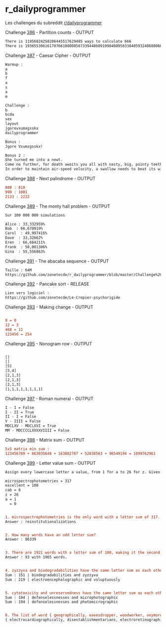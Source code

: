 # r_dailyprogrammer
Les challenges du subreddit [r/dailyprogrammer](https://www.reddit.com/r/dailyprogrammer/)

Challenge [386](https://www.reddit.com/r/dailyprogrammer/comments/jfcuz5/20201021_challenge_386_intermediate_partition/) - Partition counts - OUTPUT

```diff
There is 11956824258286445517629485 ways to calculate 666
There is 193655306161707661080005073394486091998480950338405932486880600467114423441282418165863 ways to calculate 6666
```

Challenge [387](https://www.reddit.com/r/dailyprogrammer/comments/myx3wn/20210426_challenge_387_easy_caesar_cipher/) - Caesar Cipher - OUTPUT

```diff
Warmup :
a
b
f
a
s
a
m

Challenge :
b
bcda
vex
layout
jgorevxumxgsskx
dailyprogrammer

Bonus :
Jgore Vxumxgsskx!

Bonus 2 :
She turned me into a newt.
Come no further, for death awaits you all with nasty, big, pointy teeth.
In order to maintain air-speed velocity, a swallow needs to beat its wings forty-three times every second, right?
```

Challenge [388](https://www.reddit.com/r/dailyprogrammer/comments/n3var6/20210503_challenge_388_intermediate_next/) - Next palindrome - OUTPUT

```diff
808 : 818
999 : 1001
2133 : 2222
```

Challenge [389](https://www.reddit.com/r/dailyprogrammer/comments/n94io8/20210510_challenge_389_easy_the_monty_hall_problem/) - The monty hall problem - OUTPUT

```diff
Sur 100 000 000 simulations

Alice : 33,332959%
Bob  : 66,670919%
Carol  : 49,997416%
Dave  : 33,32662%
Eren  : 66,664211%
Frank  : 50,001306%
Gina  : 55,556863%
```

Challenge [391](https://www.reddit.com/r/dailyprogrammer/comments/njxq95/20210524_challenge_391_easy_the_abacaba_sequence/) - The abacaba sequence - OUTPUT

```diff
Taille : 64M
https://github.com/zonetecde/r_dailyprogrammer/blob/master/Challenge%20391%20-%20The%20ABACABA%20sequence/output.txt
```

Challenge [392](https://www.reddit.com/r/dailyprogrammer/comments/np3sio/20210531_challenge_392_intermediate_pancake_sort/) - Pancake sort - RELEASE

```diff
Lien vers logiciel :
https://github.com/zonetecde/Le-Crepier-psychorigide
```

Challenge [393]( https://www.reddit.com/r/dailyprogrammer/comments/nucsik/20210607_challenge_393_easy_making_change/) - Making change - OUTPUT

```diff

0 = 0
12 = 3
468 = 11
123456 = 254

```


Challenge [395](https://www.reddit.com/r/dailyprogrammer/comments/o4uyzl/20210621_challenge_395_easy_nonogram_row/) - Nonogram row - OUTPUT

```diff

[]
[]
[5]
[5,4]
[2,1,3]
[2,1,3]
[2,1,3]
[1,1,1,1,1,1,1,1]
```

Challenge [397](https://www.reddit.com/r/dailyprogrammer/comments/oe9qnb/20210705_challenge_397_easy_roman_numeral/) - Roman numeral - OUTPUT

```diff
I - I = False
I - II = True
II - I = False
V - IIII = False
MDCLXV - MDCLXVI = True
MM - MDCCCCLXXXXVIIII = False
```

Challenge [398](https://www.reddit.com/r/dailyprogrammer/comments/oirb5v/20210712_challenge_398_difficult_matrix_sum/) - Matrix sum - OUTPUT

```diff
5x5 matrix min sum :
123456789 + 663035648 + 163882767 + 52838563 + 96549194 = 1099762961
```

Challenge [399](https://www.reddit.com/r/dailyprogrammer/comments/onfehl/20210719_challenge_399_easy_letter_value_sum/) - Letter value sum - OUTPUT

```diff
Assign every lowercase letter a value, from 1 for a to 26 for z. Given a string of lowercase letters, find the sum of the values of the letters in the string.

microspectrophotometries = 317
excellent = 100
cab = 6
z = 26
a = 1
  = 0


1. microspectrophotometries is the only word with a letter sum of 317. Find the only word with a letter sum of 319.
Answer : reinstitutionalizations


2. How many words have an odd letter sum?
Answer : 86339


3. There are 1921 words with a letter sum of 100, making it the second most common letter sum. What letter sum is most common, and how many words have it?
Answer : 93 with 1965 words.


4. zyzzyva and biodegradabilities have the same letter sum as each other (151), and their lengths differ by 11 letters. Find the other pair of words with the same letter sum whose lengths differ by 11 letters.
Sum : 151 | biodegradabilities and zyzzyva
Sum : 219 | electroencephalographic and voluptuously


5. cytotoxicity and unreservedness have the same letter sum as each other (188), and they have no letters in common. Find a pair of words that have no letters in common, and that have the same letter sum, which is larger than 188. (There are two such pairs, and one word appears in both pairs.)
Sum : 194 | defenselessnesses and microphotographic
Sum : 194 | defenselessnesses and photomicrographic


6. The list of word { geographically, eavesdropper, woodworker, oxymorons } contains 4 words. Each word in the list has both a different number of letters, and a different letter sum. The list is sorted both in descending order of word length, and ascending order of letter sum. What's the longest such list you can find?
{ electrocardiographically, disestablishmentarians, electroretinographies, deoxyribonucleotides, unpretentiousnesses }

```
